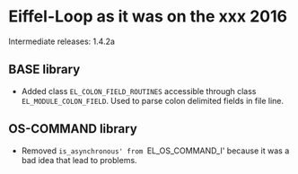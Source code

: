 # Eiffel-Loop as it was on the xxx 2016

Intermediate releases: 1.4.2a

## BASE library
* Added class `EL_COLON_FIELD_ROUTINES` accessible through class `EL_MODULE_COLON_FIELD`. Used to parse colon delimited fields in file line.

## OS-COMMAND library
* Removed `is_asynchronous' from `EL_OS_COMMAND_I' because it was a bad idea that lead to problems.
